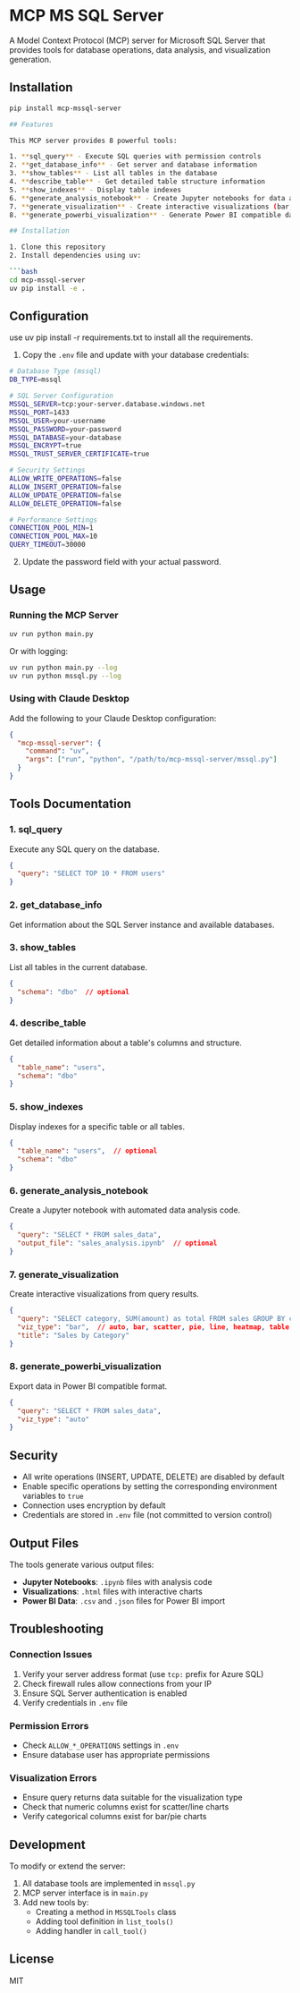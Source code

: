 # MCP MS SQL Server

A Model Context Protocol (MCP) server for Microsoft SQL Server that provides tools for database operations, data analysis, and visualization generation.

## Installation

```bash
pip install mcp-mssql-server

## Features

This MCP server provides 8 powerful tools:

1. **sql_query** - Execute SQL queries with permission controls
2. **get_database_info** - Get server and database information
3. **show_tables** - List all tables in the database
4. **describe_table** - Get detailed table structure information
5. **show_indexes** - Display table indexes
6. **generate_analysis_notebook** - Create Jupyter notebooks for data analysis
7. **generate_visualization** - Create interactive visualizations (bar, scatter, pie, line, heatmap, table)
8. **generate_powerbi_visualization** - Generate Power BI compatible data exports

## Installation

1. Clone this repository
2. Install dependencies using uv:

```bash
cd mcp-mssql-server
uv pip install -e .
```

## Configuration
use uv pip install -r requirements.txt to install all the requirements.

1. Copy the `.env` file and update with your database credentials:

```bash
# Database Type (mssql)
DB_TYPE=mssql

# SQL Server Configuration
MSSQL_SERVER=tcp:your-server.database.windows.net
MSSQL_PORT=1433
MSSQL_USER=your-username
MSSQL_PASSWORD=your-password
MSSQL_DATABASE=your-database
MSSQL_ENCRYPT=true
MSSQL_TRUST_SERVER_CERTIFICATE=true

# Security Settings
ALLOW_WRITE_OPERATIONS=false
ALLOW_INSERT_OPERATION=false
ALLOW_UPDATE_OPERATION=false
ALLOW_DELETE_OPERATION=false

# Performance Settings
CONNECTION_POOL_MIN=1
CONNECTION_POOL_MAX=10
QUERY_TIMEOUT=30000
```

2. Update the password field with your actual password.

## Usage

### Running the MCP Server

```bash
uv run python main.py
```

Or with logging:

```bash
uv run python main.py --log
uv run python mssql.py --log
```

### Using with Claude Desktop

Add the following to your Claude Desktop configuration:

```json
{
  "mcp-mssql-server": {
    "command": "uv",
    "args": ["run", "python", "/path/to/mcp-mssql-server/mssql.py"]
  }
}
```

## Tools Documentation

### 1. sql_query
Execute any SQL query on the database.

```json
{
  "query": "SELECT TOP 10 * FROM users"
}
```

### 2. get_database_info
Get information about the SQL Server instance and available databases.

### 3. show_tables
List all tables in the current database.

```json
{
  "schema": "dbo"  // optional
}
```

### 4. describe_table
Get detailed information about a table's columns and structure.

```json
{
  "table_name": "users",
  "schema": "dbo"
}
```

### 5. show_indexes
Display indexes for a specific table or all tables.

```json
{
  "table_name": "users",  // optional
  "schema": "dbo"
}
```

### 6. generate_analysis_notebook
Create a Jupyter notebook with automated data analysis code.

```json
{
  "query": "SELECT * FROM sales_data",
  "output_file": "sales_analysis.ipynb"  // optional
}
```

### 7. generate_visualization
Create interactive visualizations from query results.

```json
{
  "query": "SELECT category, SUM(amount) as total FROM sales GROUP BY category",
  "viz_type": "bar",  // auto, bar, scatter, pie, line, heatmap, table
  "title": "Sales by Category"
}
```

### 8. generate_powerbi_visualization
Export data in Power BI compatible format.

```json
{
  "query": "SELECT * FROM sales_data",
  "viz_type": "auto"
}
```

## Security

- All write operations (INSERT, UPDATE, DELETE) are disabled by default
- Enable specific operations by setting the corresponding environment variables to `true`
- Connection uses encryption by default
- Credentials are stored in `.env` file (not committed to version control)

## Output Files

The tools generate various output files:

- **Jupyter Notebooks**: `.ipynb` files with analysis code
- **Visualizations**: `.html` files with interactive charts
- **Power BI Data**: `.csv` and `.json` files for Power BI import

## Troubleshooting

### Connection Issues

1. Verify your server address format (use `tcp:` prefix for Azure SQL)
2. Check firewall rules allow connections from your IP
3. Ensure SQL Server authentication is enabled
4. Verify credentials in `.env` file

### Permission Errors

- Check `ALLOW_*_OPERATIONS` settings in `.env`
- Ensure database user has appropriate permissions

### Visualization Errors

- Ensure query returns data suitable for the visualization type
- Check that numeric columns exist for scatter/line charts
- Verify categorical columns exist for bar/pie charts

## Development

To modify or extend the server:

1. All database tools are implemented in `mssql.py`
2. MCP server interface is in `main.py`
3. Add new tools by:
   - Creating a method in `MSSQLTools` class
   - Adding tool definition in `list_tools()`
   - Adding handler in `call_tool()`

## License

MIT